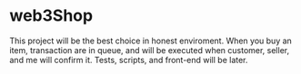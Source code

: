 # web3Shop
This project will be the best choice in honest enviroment. When you buy an item, transaction are in queue, and will be executed when customer, seller, and me will confirm it. Tests, scripts, and front-end will be later.
